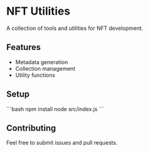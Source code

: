 # NFT Utilities

A collection of tools and utilities for NFT development.

## Features
- Metadata generation
- Collection management
- Utility functions

## Setup
\`\`\`bash
npm install
node src/index.js
\`\`\`

## Contributing
Feel free to submit issues and pull requests.
